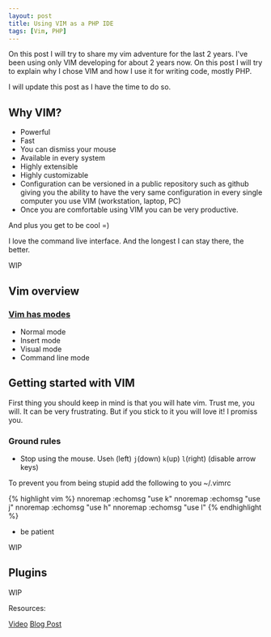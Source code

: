```yaml
---
layout: post
title: Using VIM as a PHP IDE
tags: [Vim, PHP]
---
```


On this post I will try to share my vim adventure for the last 2 years. I've
been using only VIM developing for about 2 years now. On this post I will try
to explain why I chose VIM and how I use it for writing code, mostly PHP.

I will update this post as I have the time to do so.

## Why VIM?

- Powerful
- Fast
- You can dismiss your mouse
- Available in every system
- Highly extensible
- Highly customizable
- Configuration can be versioned in a public repository such as github giving
  you the ability to have the very same configuration in every single computer
  you use VIM (workstation, laptop, PC)
- Once you are comfortable using VIM you can be very productive.

And plus you get to be cool =)

I love the command live interface. And the longest I can stay there, the better.

WIP

## Vim overview

### [Vim has modes](http://en.wikibooks.org/wiki/Learning_the_vi_Editor/Vim/Modes)

- Normal mode
- Insert mode
- Visual mode
- Command line mode

## Getting started with VIM

First thing you should keep in mind is that you will hate vim. Trust me, you
will. It can be very frustrating. But if you stick to it you will love it! I promiss you.

### Ground rules

- Stop using the mouse. Use`h` (left) `j`(down) `k`(up) `l`(right) (disable arrow keys)

To prevent you from being stupid add the following to you ~/.vimrc

{% highlight vim %}
nnoremap <Up> :echomsg "use k"<cr>
nnoremap <Down> :echomsg "use j"<cr>
nnoremap <Left> :echomsg "use h"<cr>
nnoremap <Right> :echomsg "use l"<cr>
{% endhighlight %}

- be patient

WIP

## Plugins

WIP

Resources:

[Video](https://www.youtube.com/watch?v=_NUO4JEtkDw)
[Blog Post](https://mikecoutermarsh.com/learning-vim-in-a-week/)
